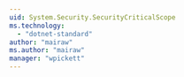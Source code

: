 ```yaml
---
uid: System.Security.SecurityCriticalScope
ms.technology: 
  - "dotnet-standard"
author: "mairaw"
ms.author: "mairaw"
manager: "wpickett"
---
```

